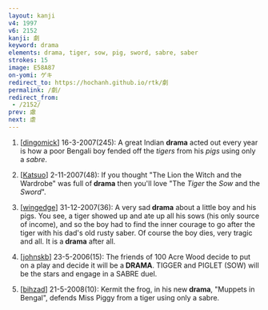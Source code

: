 ```yaml
---
layout: kanji
v4: 1997
v6: 2152
kanji: 劇
keyword: drama
elements: drama, tiger, sow, pig, sword, sabre, saber
strokes: 15
image: E58A87
on-yomi: ゲキ
redirect_to: https://hochanh.github.io/rtk/劇
permalink: /劇/
redirect_from:
 - /2152/
prev: 慮
next: 虐
---
```


1) [<a href="http://kanji.koohii.com/profile/dingomick">dingomick</a>] 16-3-2007(245): A great Indian <strong>drama</strong> acted out every year is how a poor Bengali boy fended off the <em>tigers</em> from his <em>pigs</em> using only a <em>sabre</em>.

2) [<a href="http://kanji.koohii.com/profile/Katsuo">Katsuo</a>] 2-11-2007(48): If you thought &quot;The Lion the Witch and the Wardrobe&quot; was full of<strong> drama</strong> then you&#039;ll love &quot;The <em>Tiger</em> the <em>Sow</em> and the <em>Sword</em>&quot;.

3) [<a href="http://kanji.koohii.com/profile/wingedge">wingedge</a>] 31-12-2007(36): A very sad<strong> drama</strong> about a little boy and his pigs. You see, a tiger showed up and ate up all his sows (his only source of income), and so the boy had to find the inner courage to go after the tiger with his dad&#039;s old rusty saber. Of course the boy dies, very tragic and all. It is a<strong> drama</strong> after all.

4) [<a href="http://kanji.koohii.com/profile/johnskb">johnskb</a>] 23-5-2006(15): The friends of 100 Acre Wood decide to put on a play and decide it will be a<strong> DRAMA</strong>. TIGGER and PIGLET (SOW) will be the stars and engage in a SABRE duel.

5) [<a href="http://kanji.koohii.com/profile/bihzad">bihzad</a>] 21-5-2008(10): Kermit the frog, in his new<strong> drama</strong>, &quot;Muppets in Bengal&quot;, defends Miss Piggy from a tiger using only a sabre.

